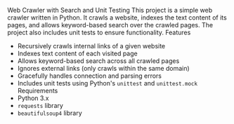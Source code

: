Web Crawler with Search and Unit Testing
This project is a simple web crawler written in Python. It crawls a website, indexes the text content of its pages, and allows keyword-based search over the crawled pages. The project also includes unit tests to ensure functionality.
Features
- Recursively crawls internal links of a given website
- Indexes text content of each visited page
- Allows keyword-based search across all crawled pages
- Ignores external links (only crawls within the same domain)
- Gracefully handles connection and parsing errors
- Includes unit tests using Python's `unittest` and `unittest.mock`
Requirements
- Python 3.x
- `requests` library
- `beautifulsoup4` library
